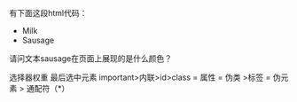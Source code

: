 有下面这段html代码：
<ul class="shopping-list" id="awesome">
  <li><span>Milk</span></li>
  <li class="favorite" id="must-buy">
    <span class="highlight">
      Sausage
    </span>
  </li>
</ul>

请问文本sausage在页面上展现的是什么颜色？

选择器权重 最后选中元素
important>内联>id>class = 属性 = 伪类 >标签 = 伪元素 > 通配符（*）